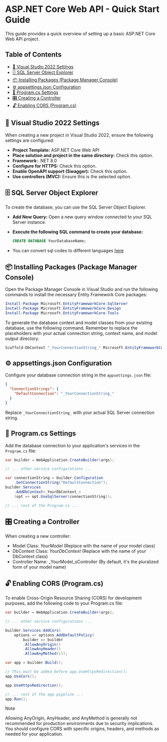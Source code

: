 # ASP.NET Core Web API - Quick Start Guide

This guide provides a quick overview of setting up a basic ASP.NET Core Web API project.

## Table of Contents

* [📌 Visual Studio 2022 Settings](#-visual-studio-2022-settings)
* [🗄️ SQL Server Object Explorer](#️-sql-server-object-explorer)
* [📦 Installing Packages (Package Manager Console)](#-installing-packages-package-manager-console)
* [⚙️ appsettings.json Configuration](#️-appsettingsjson-configuration)
* [📝 Program.cs Settings](#-programcs-settings)
* [🎛️ Creating a Controller](#️-creating-a-controller)
* [🔓 Enabling CORS (Program.cs)](#-enabling-cors-programcs)

## 📌 Visual Studio 2022 Settings

When creating a new project in Visual Studio 2022, ensure the following settings are configured:

* **Project Template:** ASP.NET Core Web API
* **Place solution and project in the same directory:** Check this option.
* **Framework:** .NET 8.0
* **Configure for HTTPS:** Check this option.
* **Enable OpenAPI support (Swagger):** Check this option.
* **Use controllers (MVC):** Ensure this is the selected option.

## 🗄️ SQL Server Object Explorer

To create the database, you can use the SQL Server Object Explorer.

* **Add New Query:** Open a new query window connected to your SQL Server instance.
* **Execute the following SQL command to create your database:**

    ```sql
    CREATE DATABASE YourDatabaseName;
    ```
* You can convert sql codes to different languages <a href='https://www.sqlines.com/mysql-to-sql-server' target='_blank'>here</a>

## 📦 Installing Packages (Package Manager Console)

Open the Package Manager Console in Visual Studio and run the following commands to install the necessary Entity Framework Core packages:

```powershell
Install-Package Microsoft.EntityFrameworkCore.SqlServer
Install-Package Microsoft.EntityFrameworkCore.Design
Install-Package Microsoft.EntityFrameworkCore.Tools
```

To generate the database context and model classes from your existing database, use the following command. Remember to replace the placeholders with your actual connection string, context name, and model output directory.

```powershell
Scaffold-DbContext "_YourConnectionString_" Microsoft.EntityFrameworkCore.SqlServer -OutputDir Models -Context _YourDbContext_ -DataAnnotations
```

## ⚙️ appsettings.json Configuration

Configure your database connection string in the ``appsettings.json`` file:

```json
{
  "ConnectionStrings": {
    "DefaultConnection": "_YourConnectionString_"
  }
}
```

Replace ``_YourConnectionString_`` with your actual SQL Server connection string.

## 📝 Program.cs Settings

Add the database connection to your application's services in the ``Program.cs`` file:

```c#
var builder = WebApplication.CreateBuilder(args);

// ... other service configurations ...

var connectionString = builder.Configuration
    .GetConnectionString("DefaultConnection");
builder.Services
    .AddDbContext<_YourDbContext_>
    (opt => opt.UseSqlServer(connectionString));

// ... rest of the Program.cs ...
```

## 🎛️ Creating a Controller

When creating a new controller:

* Model Class: _YourModel_ (Replace with the name of your model class)
* DbContext Class: _YourDbContext_ (Replace with the name of your DbContext class)
* Controller Name: _YourModel_sController (By default, it's the pluralized form of your model name)

## 🔓 Enabling CORS (Program.cs)

To enable Cross-Origin Resource Sharing (CORS) for development purposes, add the following code to your Program.cs file:
```C#
var builder = WebApplication.CreateBuilder(args);

// ... other service configurations ...

builder.Services.AddCors(
    options => options.AddDefaultPolicy(
        builder => builder
        .AllowAnyOrigin()
        .AllowAnyHeader()
        .AllowAnyMethod()));

var app = builder.Build();

// This must be added before app.UseHttpsRedirection();
app.UseCors();

app.UseHttpsRedirection();

// ... rest of the app pipeline ...
app.Run();
```

> [!NOTE] 
> Allowing AnyOrigin, AnyHeader, and AnyMethod is generally not recommended for production environments due to security implications. You should configure CORS with specific origins, headers, and methods as needed for your application.
